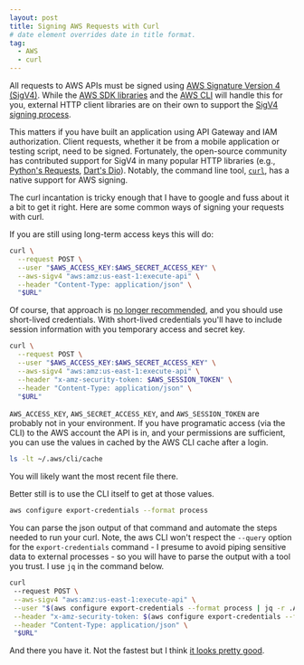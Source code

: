 ```yaml
---
layout: post
title: Signing AWS Requests with Curl
# date element overrides date in title format.
tag:
  - AWS
  - curl
---
```


All requests to AWS APIs must be signed using [AWS Signature Version 4
(SigV4)][1]. While the [AWS SDK libraries][2] and the [AWS CLI][3] will handle
this for you, external HTTP client libraries are on their own to support the
[SigV4 signing process][5].  

This matters if you have built an application using API Gateway and IAM
authorization. Client requests, whether it be from a mobile application or
testing script, need to be signed. Fortunately, the open-source community has
contributed support for SigV4 in many popular HTTP libraries (e.g., [Python's
Requests][3], [Dart's Dio][4]). Notably, the command line tool, [`curl`][6],
has a native support for AWS signing.  

The curl incantation is tricky enough that I have to google and fuss about it a
bit to get it right. Here are some common ways of signing your requests with
curl.

If you are still using long-term access keys this will do:
```bash
curl \
  --request POST \
  --user "$AWS_ACCESS_KEY:$AWS_SECRET_ACCESS_KEY" \
  --aws-sigv4 "aws:amz:us-east-1:execute-api" \
  --header "Content-Type: application/json" \
  "$URL"
```

Of course, that approach is [no longer recommended][8], and you should use
short-lived credentials. With short-lived credentials you'll have to include
session information with you temporary access and secret key.
```bash
curl \
  --request POST \
  --user "$AWS_ACCESS_KEY:$AWS_SECRET_ACCESS_KEY" \
  --aws-sigv4 "aws:amz:us-east-1:execute-api" \
  --header "x-amz-security-token: $AWS_SESSION_TOKEN" \
  --header "Content-Type: application/json" \
  "$URL"
```

`AWS_ACCESS_KEY`, `AWS_SECRET_ACCESS_KEY`, and `AWS_SESSION_TOKEN` are probably
not in your environment. If you have programatic access (via the CLI) to the
AWS account the API is in, and your permissions are sufficient, you can use the
values in cached by the AWS CLI cache after a login. 

```bash
ls -lt ~/.aws/cli/cache
```

You will likely want the most recent file there.  

Better still is to use the CLI itself to get at those values.  

```bash
aws configure export-credentials --format process
```

You can parse the json output of that command and automate the steps needed to
run your curl. Note, the aws CLI won't respect the `--query` option for the
`export-credentials` command - I presume to avoid piping sensitive data to
external processes - so you will have to parse the output with a tool you
trust. I use `jq` in the command below.


```bash
curl 
 --request POST \
 --aws-sigv4 "aws:amz:us-east-1:execute-api" \
 --user "$(aws configure export-credentials --format process | jq -r .AccessKeyId):$(aws configure export-credentials --format process | jq -r .SecretAccessKey)" \
 --header "x-amz-security-token: $(aws configure export-credentials --format process | jq -r .SessionToken)" \
 --header "Content-Type: application/json" \
 "$URL"
```

And there you have it. Not the fastest but I think [it looks pretty good][9].


[1]: https://docs.aws.amazon.com/IAM/latest/UserGuide/reference_sigv.html
[2]: https://aws.amazon.com/developer/
[3]: https://github.com/DavidMuller/aws-requests-auth
[4]: https://github.com/nicholasphair/aws_signature_v4_interceptor
[5]: https://docs.aws.amazon.com/IAM/latest/UserGuide/reference_sigv-create-signed-request.html
[6]: https://github.com/curl/curl
[7]: https://docs.aws.amazon.com/cognito/latest/developerguide/cognito-identity.html
[8]: https://docs.aws.amazon.com/IAM/latest/UserGuide/id_credentials_access-keys.html
[9]: https://youtu.be/mGP-CvjqmXA?si=O21Tp14A-5iduuZm
